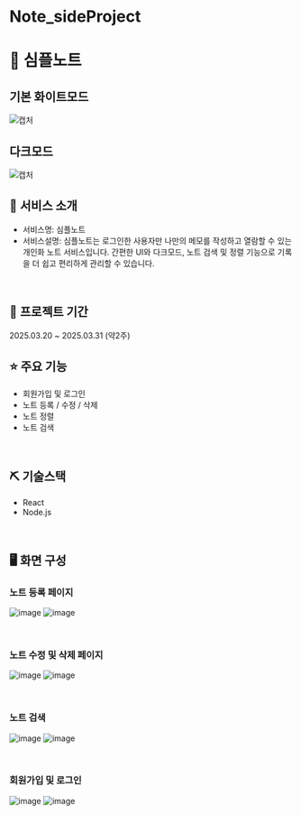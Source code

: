 # Note_sideProject

# 📎 심플노트

## 기본 화이트모드
![캡처](https://github.com/user-attachments/assets/4ffb6d6e-5902-41e4-b411-fab106de4553)
## 다크모드
![캡처](https://github.com/user-attachments/assets/c5abb741-5c29-496f-8b82-f8983b3aa54d)


## 👀 서비스 소개
* 서비스명: 심플노트
* 서비스설명: 심플노트는 로그인한 사용자만 나만의 메모를 작성하고 열람할 수 있는 개인화 노트 서비스입니다.
              간편한 UI와 다크모드, 노트 검색 및 정렬 기능으로 기록을 더 쉽고 편리하게 관리할 수 있습니다.
<br>

## 📅 프로젝트 기간
2025.03.20 ~ 2025.03.31 (약2주)
<br>

## ⭐ 주요 기능
* 회원가입 및 로그인
* 노트 등록 / 수정 / 삭제
* 노트 정렬
* 노트 검색
<br>

## ⛏ 기술스택
* React
* Node.js

<br>

## 🖥 화면 구성

### 노트 등록 페이지
![image](https://github.com/user-attachments/assets/96fbf1cf-dad6-44d1-b401-c93a1b3a9f62)
![image](https://github.com/user-attachments/assets/42020c67-d310-4ed9-9915-8d8732c4307f)





<br>

### 노트 수정 및 삭제 페이지
![image](https://github.com/user-attachments/assets/e567a2a2-c70b-4f3c-a111-e6801155e00b)
![image](https://github.com/user-attachments/assets/7af2cf70-3522-453d-a03e-f218bbeb7f9f)





<br>

### 노트 검색
![image](https://github.com/user-attachments/assets/53b1c883-51db-4b1c-8149-2dcf18121ec1)
![image](https://github.com/user-attachments/assets/2090bb1e-0b5b-460d-80b9-6d644143f9eb)




<br>

### 회원가입 및 로그인
![image](https://github.com/user-attachments/assets/45998cf9-ecf1-4670-a4e4-560171a6d7d6)
![image](https://github.com/user-attachments/assets/3f6b4fbd-45ec-49eb-94d2-ef456eb2dfc6)




<br>
